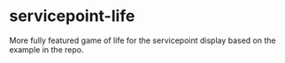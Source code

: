 # servicepoint-life

More fully featured game of life for the servicepoint display based on the example in the repo.


